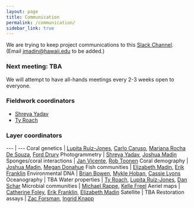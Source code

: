 ```yaml
---
layout: page
title: Communication
permalink: /communication/
sidebar_link: true
---
```


We are trying to keep project communications to this [Slack Channel](https://himbworkspace.slack.com).  
(Email <jmadin@hawaii.edu> to be added.)

### Next meeting: TBA

We will attempt to have all-hands meetings every 2-3 weeks open to everyone.

### Fieldwork coordinators

- [Shreya Yadav](mailto:shreyay@hawaii.edu)
- [Ty Roach](mailto:smokinroachjr@gmail.com)

### Layer coordinators 

--- | ---
Coral genetics | [Lupita Ruiz-Jones](mailto:lupita.ruiz.jones@gmail.com), [Carlo Caruso](mailto:carusoc@hawaii.edu), [Mariana Rocha De Souza](mailto:mrds@hawaii.edu), [Ford Drury](mailto:druryc@hawaii.edu)
Photogrammetry | [Shreya Yadav](mailto:shreyay@hawaii.edu), [Joshua Madin](mailto:jmadin@hawaii.edu)
Sponges/coral interactions | [Jan Vicente](mailto:vicentejan@gmail.com), [Rob Toonen](mailto:toonen@hawaii.edu)
Coral demography | [Joshua Madin](mailto:jmadin@hawaii.edu), [Megan Donahue](mailto:donahuem@hawaii.edu)
Fish communities | [Elizabeth Madin](mailto:emadin@hawaii.edu), [Erik Franklin](mailto:erik.franklin@hawaii.edu)
Environmental DNA | [Brian Bowen](mailto:bbowen@hawaii.edu), [Mykle Hoban](mailto:mhoban@hawaii.edu), [Cassie Lyons](mailto:cklyons@gmail.com)
Oceanography | TBA
Water properties | [Ty Roach](mailto:smokinroachjr@gmail.com), [Lupita Ruiz-Jones](mailto:lupita.ruiz.jones@gmail.com), [Dan Schar](mailto:schar@hawaii.edu)
Microbial communities | [Michael Rappe](mailto:rappe@hawaii.edu), [Kelle Freel](mailto:kfreel@hawaii.edu)
Aeriel maps | [Catherine Foley](mailto:foleyc@hawaii.edu), [Erik Franklin](mailto:erik.franklin@hawaii.edu), [Elizabeth Madin](mailto:emadin@hawaii.edu)
Satellite | TBA
Restoration assays | [Zac Forsman](mailto:zac@hawaii.edu), [Ingrid Knapp](mailto:ingrid.knapp16@gmail.com)
